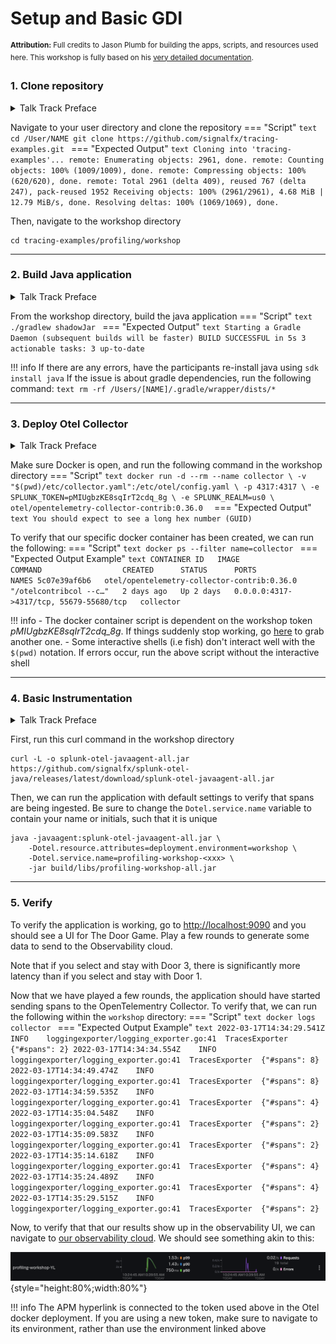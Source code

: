# Setup and Basic GDI 
<sup>**Attribution:**
	Full credits to Jason Plumb for building the apps, scripts, and resources used here. This workshop is fully based on his [very detailed documentation](https://github.com/signalfx/tracing-examples/tree/main/profiling). </sup>

### 1. **Clone repository**
<details>
  <summary>Talk Track Preface</summary>
The AlwaysOn Profiling tool is something that allows developers to get code level fidelity on the origin of their errors. It is an enrichment of our APM process, as for many of our users, being able to isolate the issue down to a couple of files on a specific application is not quite enough, if the files they have to search through contain, for example, thousands of lines of code. Our Profiling solution is a great response to such an issue, especially towards those we are personally responsible for resolving code-related issues that appear in their pipeline. So, the objective of our workshop today is to build, instrument, and run a java application and set up a collector on your local machine so that you are ready to show this capability when the need arises. I’ve posted the workshop instructions in the chat so feel free to follow along now, or in your own time later. The first thing we need to do is set up where our workshop is going to take place. To do this, we clone tracing-examples.git repository, and cd into the tracing-examples/profiling/workshop.
</details>

Navigate to your user directory and clone the repository
=== "Script"
	```text
	cd /User/NAME
	git clone https://github.com/signalfx/tracing-examples.git
	```
=== "Expected Output"
	```text
	Cloning into 'tracing-examples'...
	remote: Enumerating objects: 2961, done.
	remote: Counting objects: 100% (1009/1009), done.
	remote: Compressing objects: 100% (620/620), done.
	remote: Total 2961 (delta 409), reused 767 (delta 247), pack-reused 1952
	Receiving objects: 100% (2961/2961), 4.68 MiB | 12.79 MiB/s, done.
	Resolving deltas: 100% (1069/1069), done.
	```

Then, navigate to the workshop directory 
```text
cd tracing-examples/profiling/workshop
```

---

### 2. **Build Java application**
<details>
  <summary>Talk Track Preface</summary>
The first thing we need to do here is run an initial build of our demo java application, so we run ./gradlew shadowJar and verify that the output is successful. 
</details>


From the workshop directory, build the java application
=== "Script"
	```text
	./gradlew shadowJar
	```
=== "Expected Output"
	```text
	Starting a Gradle Daemon (subsequent builds will be faster)
	BUILD SUCCESSFUL in 5s
	3 actionable tasks: 3 up-to-date
	```

!!! info
	If there are any errors, have the participants re-install java using `sdk install java`
	 If the issue is about gradle dependencies, run the following command:
	 ```text
	 rm -rf /Users/[NAME]/.gradle/wrapper/dists/* 
	 ```

---
### 3. **Deploy Otel Collector**
<details>
  <summary>Talk Track Preface</summary>
So now that we have our Java application built on our local machine, we need to set up the next component, which is deploying the Otel Collector within a docker container. The application will be instrumented to send logs to the collector, and the collector will be configured with an access token to forward those logs to the observability cloud. 

The command to deploy the otel collector in a docker container is already provided, just make sure that you are in the workshop directory, as it is what the script expects. 
</details>

Make sure Docker is open, and run the following command in the workshop directory
=== "Script"
	```text
	docker run -d --rm --name collector \
    -v "$(pwd)/etc/collector.yaml":/etc/otel/config.yaml \
    -p 4317:4317 \
    -e SPLUNK_TOKEN=pMIUgbzKE8sqIrT2cdq_8g \
    -e SPLUNK_REALM=us0 \
    otel/opentelemetry-collector-contrib:0.36.0 
	```
=== "Expected Output"
	```text
	You should expect to see a long hex number (GUID)
	```

To verify that our specific docker container has been created, we can run the following: 
=== "Script"
	```text
	docker ps --filter name=collector
	```
=== "Expected Output Example"
	```text
	CONTAINER ID   IMAGE                                         COMMAND                  CREATED      STATUS      PORTS                                     NAMES
	5c07e39af6b6   otel/opentelemetry-collector-contrib:0.36.0   "/otelcontribcol --c…"   2 days ago   Up 2 days   0.0.0.0:4317->4317/tcp, 55679-55680/tcp   collector
	```

!!! info
	- The docker container script is dependent on the workshop token *pMIUgbzKE8sqIrT2cdq_8g*. If things suddenly stop working, go [here](https://app.signalfx.com/#/organization/current?selectedKeyValue=sf_section:accesstokens) to grab another one. 
	- Some interactive shells (i.e fish) don't interact well with the `$(pwd)` notation. If errors occur, run the above script without the interactive shell 

---

### 4. **Basic Instrumentation**
<details>
  <summary>Talk Track Preface</summary>
We now have all our components independently set up. On one hand, we have a the Open Telemetry collector deployed in a docker container, which is connected to our Splunk Cloud with the token used above. Independenly on the other hand, we have our Java application. Our goal here is to have the application connect to the Open Telemetry collector by first sending basic spans. We do this by running the application with the Splunk distribution of the Open Telemetry Java instrumentation 
</details>

First, run this curl command in the workshop directory
```text
curl -L -o splunk-otel-javaagent-all.jar https://github.com/signalfx/splunk-otel-java/releases/latest/download/splunk-otel-javaagent-all.jar
```

Then, we can run the application with default settings to verify that spans are being ingested. Be sure to change the `Dotel.service.name` variable to contain your name or initials, such that it is unique

```text
java -javaagent:splunk-otel-javaagent-all.jar \
    -Dotel.resource.attributes=deployment.environment=workshop \
    -Dotel.service.name=profiling-workshop-<xxx> \
    -jar build/libs/profiling-workshop-all.jar
```

---

### 5. **Verify**
To verify the application is working, go to [http://localhost:9090](http://localhost:9090) and you should see a UI for The Door Game. Play a few rounds to generate some data to send to the Observability cloud. 

Note that if you select and stay with Door 3, there is significantly more latency than if you select and stay with Door 1. 

Now that we have played a few rounds, the application should have started sending spans to the OpenTelementry Collector. To verify that, we can run the following within the `workshop` directory: 
=== "Script"
	```text
	docker logs collector
	```
=== "Expected Output Example"
	```text
	2022-03-17T14:34:29.541Z	INFO	loggingexporter/logging_exporter.go:41	TracesExporter	{"#spans": 2}
	2022-03-17T14:34:34.554Z	INFO	loggingexporter/logging_exporter.go:41	TracesExporter	{"#spans": 8}
	2022-03-17T14:34:49.474Z	INFO	loggingexporter/logging_exporter.go:41	TracesExporter	{"#spans": 8}
	2022-03-17T14:34:59.535Z	INFO	loggingexporter/logging_exporter.go:41	TracesExporter	{"#spans": 4}
	2022-03-17T14:35:04.548Z	INFO	loggingexporter/logging_exporter.go:41	TracesExporter	{"#spans": 2}
	2022-03-17T14:35:09.583Z	INFO	loggingexporter/logging_exporter.go:41	TracesExporter	{"#spans": 2}
	2022-03-17T14:35:14.618Z	INFO	loggingexporter/logging_exporter.go:41	TracesExporter	{"#spans": 4}
	2022-03-17T14:35:24.489Z	INFO	loggingexporter/logging_exporter.go:41	TracesExporter	{"#spans": 4}
	2022-03-17T14:35:29.515Z	INFO	loggingexporter/logging_exporter.go:41	TracesExporter	{"#spans": 2}
	```

<!-- ![DoorGame](images/DoorGame.png){style="height:35%;width:35%"} 
	https://github.com/mkdocs/mkdocs/issues/1678
 -->

Now, to verify that that our results show up in the observability UI, we can navigate to [our observability cloud](https://app.signalfx.com/#/apm?endTime=Now&environments=workshop&filter=&job=full&startTime=-15m). We should see something akin to this: 

![O11yView](images/InitialDisplay.png){style="height:80%;width:80%"} 

!!! info
	The APM hyperlink is connected to the token used above in the Otel docker deployment. If you are using a new token, make sure to navigate to its environment, rather than use the environment linked above




















